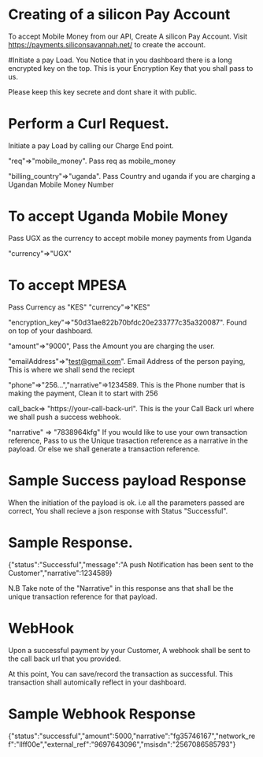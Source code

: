 # Creating of a silicon Pay Account

To accept Mobile Money from our API, Create A silicon Pay Account.
Visit https://payments.siliconsavannah.net/ to create the account.

#Initiate a pay Load.
You Notice that in you dashboard there is a long encrypted key on the top. This is your Encryption Key that you shall pass to us.

Please keep this key secrete and dont share it with public.

# Perform a Curl Request.

Initiate a pay Load by calling our Charge End point.

"req"=>"mobile_money". Pass req as mobile_money

"billing_country"=>"uganda". Pass Country and uganda if you are charging a Ugandan Mobile Money Number

# To accept Uganda Mobile Money

Pass UGX as the currency to accept mobile money payments from Uganda

"currency"=>"UGX"

# To accept MPESA

Pass Currency as "KES"
"currency"=>"KES"

"encryption_key"=>"50d31ae822b70bfdc20e233777c35a320087". Found on top of your dashboard.

"amount"=>"9000", Pass the Amount you are charging the user.

"emailAddress"=>"test@gmail.com". Email Address of the person paying, This is where we shall send the reciept

"phone"=>"256...","narrative"=>1234589. This is the Phone number that is making the payment, Clean it to start with 256

call_back=> "https://your-call-back-url". This is the your Call Back url where we shall push a success webhook.

"narrative" => "7838964kfg" If you would like to use your own transaction reference, Pass to us the Unique trasaction reference as a narrative in the payload. Or else we shall generate a transaction reference.

# Sample Success payload Response

When the initiation of the payload is ok. i.e all the parameters passed are correct, You shall recieve a json response with Status "Successful".

# Sample Response.

{"status":"Successful","message":"A push Notification has been sent to the Customer","narrative":1234589}

N.B Take note of the "Narrative" in this response ans that shall be the unique transaction reference for that payload.

# WebHook

Upon a successful payment by your Customer, A webhook shall be sent to the call back url that you provided.

At this point, You can save/record the transaction as successful. This transaction shall automically reflect in your dashboard.

# Sample Webhook Response

{"status":"successful","amount":5000,"narrative":"fg35746167","network_ref":"llff00e","external_ref":"9697643096","msisdn":"2567086585793"}
